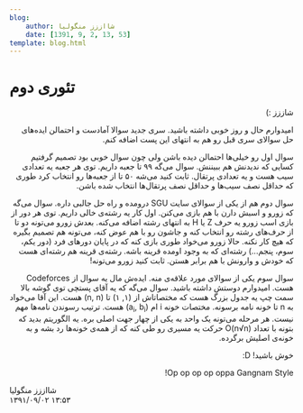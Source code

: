 ```yaml
---
blog:
    author: شااززز منگولیا
    date: [1391, 9, 2, 13, 53]
template: blog.html
---
```

# تئوری دوم

<div class="cnt">
<p class="" dir="RTL"></p>
<p class="" dir="RTL"></p>
<p class="" dir="RTL">شاززز :)</p>
<p class="" dir="RTL">امیدوارم حال و روز خوبی داشته باشید. سری جدید سوالا آمادست و احتمالن ایده‌های حل سوالای سری قبل رو هم به انتهای این پست اضافه کنم.</p>
<p class="" dir="RTL">سوال اول رو خیلی‌ها احتمالن دیده باشن ولی چون سوال خوبی بود تصمیم گرفتیم کسایی که ندیدنش هم ببیننش. سوال می‌گه ۹۹ تا جعبه داریم. توی هر جعبه یه تعدادی سیب هست و یه تعدادی پرتقال. ثابت کنید می‌شه ۵۰ تا از جعبه‌ها رو انتخاب کرد طوری که حداقل نصف سیب‌ها و حداقل نصف پرتقال‌ها انتخاب شده باشن.</p>
<p class="" dir="RTL">سوال دوم هم از یکی از سوالای سایت SGU درومده و راه حل جالبی داره. سوال می‌گه که زورو و اسبش دارن با هم بازی می‌کنن. اول کار یه رشته‌ی خالی داریم. توی هر دور از بازی اسب زورو یه حرف Z یا H به انتهای رشته اضافه می‌کنه. بعدش زورو می‌تونه دو تا از حرف‌های رشته رو انتخاب کنه و جاشون رو با هم عوض کنه، می‌تونه هم تصمیم بگیره که هیچ کار نکنه. حالا زورو می‌خواد طوری بازی کنه که در پایان دور‌های فرد‌ (دور یکم، سوم، پنجم...) رشته‌ای که به وجود اومده قرینه باشه. رشته‌ی قرینه هم رشته‌ای هست که خودش و وارونش با هم برابر هستن. ثابت کنید زورو می‌تونه!</p>
<p class="" dir="RTL">سوال سوم یکی از سوالای مورد علاقه‌ی منه. ایده‌ش مال یه سوال از Codeforces هست. امیدوارم دوستش داشته باشید. سوال می‌گه که یه آقای پستچی توی گوشه بالا سمت چپ یه جدول بزرگ هست که مختصاتاش از (۱, ۱) تا (n, n) هست. این آقا می‌خواد به n تا خونه نامه برسونه. مختصات خونه i ام (a<sub>i</sub>, b<sub>i</sub>) هست. ترتیب رسوندن نامه‌ها مهم نیست. هر مرحله می‌تونه یک واحد به یکی از چهار جهت اصلی بره. یه الگوریتم بدید که بتونه با تعداد O(n√n) حرکت یه مسیری رو طی کنه که از همه‌ی خونه‌ها رد بشه و به خونه‌ی اصلیش برگرده.</p>
<p class="" dir="RTL">خوش باشید! D:</p>
<p class="" dir="RTL">Op op op op oppa Gangnam Style!</p>
<p></p>
<p></p>
<p></p>
</div>

<div class="blog-info">
    <div class="blog-author">شااززز منگولیا</div>
    <div class="blog-date">۱۳۹۱/۰۹/۰۲ ۱۳:۵۳</div>
</div>

